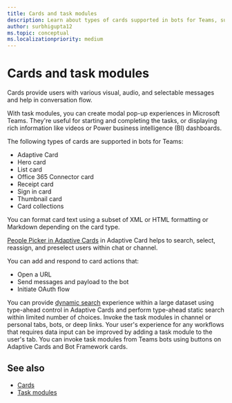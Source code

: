 ```yaml
---
title: Cards and task modules
description: Learn about types of cards supported in bots for Teams, such as, Adaptive cards, Hero card, Thumbnail card, and more. Learn about card actions and invoking task modules in channels, bots, or deep links.
author: surbhigupta12
ms.topic: conceptual
ms.localizationpriority: medium
---
```


# Cards and task modules

Cards provide users with various visual, audio, and selectable messages and help in conversation flow.

With task modules, you can create modal pop-up experiences in Microsoft Teams. They're useful for starting and completing the tasks, or displaying rich information like videos or Power business intelligence (BI) dashboards.

The following types of cards are supported in bots for Teams:

* Adaptive Card
* Hero card
* List card
* Office 365 Connector card
* Receipt card
* Sign in card
* Thumbnail card
* Card collections

You can format card text using a subset of XML or HTML formatting or Markdown depending on the card type.

[People Picker in Adaptive Cards](cards/people-picker.md) in Adaptive Card helps to search, select, reassign, and preselect users within chat or channel.

You can add and respond to card actions that:

* Open a URL
* Send messages and payload to the bot
* Initiate OAuth flow

You can provide [dynamic search](~/task-modules-and-cards/cards/dynamic-search.md) experience within a large dataset using type-ahead control in Adaptive Cards and perform type-ahead static search within limited number of choices. Invoke the task modules in channel or personal tabs, bots, or deep links. Your user's experience for any workflows that requires data input can be improved by adding a task module to the user's tab. You can invoke task modules from Teams bots using buttons on Adaptive Cards and Bot Framework cards.

## See also

* [Cards](~/task-modules-and-cards/what-are-cards.md)
* [Task modules](~/task-modules-and-cards/what-are-task-modules.md)
